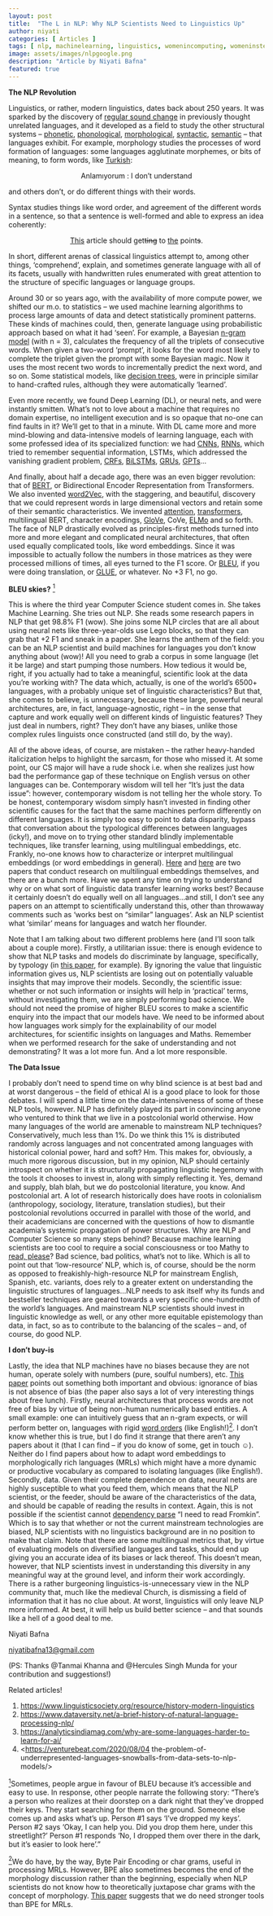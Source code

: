 ```yaml
---
layout: post
title:  "The L in NLP: Why NLP Scientists Need to Linguistics Up"
author: niyati
categories: [ Articles ]
tags: [ nlp, machinelearning, linguistics, womenincomputing, womeninstem, ashokauniversity, wicsashoka ]
image: assets/images/nlpgoogle.png
description: "Article by Niyati Bafna"
featured: true
---
```

**The NLP Revolution**

Linguistics, or rather, modern linguistics, dates back about 250 years. It was sparked by the discovery of [regular sound change](https://en.wikipedia.org/wiki/Sound_change) in previously thought unrelated languages, and it developed as a field to study the other structural systems – [phonetic](https://www.britannica.com/science/phonetics), [phonological](https://all-about-linguistics.group.shef.ac.uk/branches-of-linguistics/phonology/), [morphological](https://all-about-linguistics.group.shef.ac.uk/branches-of-linguistics/morphology/what-is-morphology/), [syntactic](https://all-about-linguistics.group.shef.ac.uk/branches-of-linguistics/syntax/what-does-syntax-study/), [semantic](https://all-about-linguistics.group.shef.ac.uk/branches-of-linguistics/semantics/what-does-semantics-study/) – that languages exhibit. For example, morphology studies the processes of word formation of languages: some languages agglutinate morphemes, or bits of meaning, to form words, like [Turkish](https://www.surfacelanguages.com/articles/turkish/learningturkish.html):

<div align="center">Anlamıyorum : I don’t understand</div>

and others don’t, or do different things with their words. 

Syntax studies things like word order, and agreement of the different words in a sentence, so that a sentence is well-formed and able to express an idea coherently:

<div align="center"><ins>This</ins> article should get<s>ting</s> to <ins>the</ins> point<s>s</s>.</div>

In short, different arenas of classical linguistics attempt to, among other things, ‘comprehend’, explain, and sometimes generate language with all of its facets, usually with handwritten rules enumerated with great attention to the structure of specific languages or language groups. 

Around 30 or so years ago, with the availability of more compute power, we shifted our m.o. to statistics – we used machine learning algorithms to process large amounts of data and detect statistically prominent patterns. These kinds of machines could, then, generate language using probabilistic approach based on what it had ‘seen’. For example, a Bayesian [n-gram model](https://towardsdatascience.com/introduction-to-language-models-n-gram-e323081503d9) (with n = 3), calculates the frequency of all the triplets of consecutive words. When given a two-word ‘prompt’, it looks for the word most likely to complete the triplet given the prompt with some Bayesian magic. Now it uses the most recent two words to incrementally predict the next word, and so on. Some statistical models, like [decision trees](https://towardsdatascience.com/decision-tree-in-machine-learning-e380942a4c96#:~:text=Decision%20tree%20is%20one%20of,set%20based%20on%20different%20conditions), were in principle similar to hand-crafted rules, although they were automatically ‘learned’.

Even more recently, we found Deep Learning (DL), or neural nets, and were instantly smitten. What’s not to love about a machine that requires no domain expertise, no intelligent execution and is so opaque that no-one can find faults in it? We’ll get to that in a minute. With DL came more and more mind-blowing and data-intensive models of learning language, each with some professed idea of its specialized function: we had [CNNs](https://deepai.org/machine-learning-glossary-and-terms/convolutional-neural-network#:~:text=A%20convolutional%20neural%20network%20is%20a%20special%20kind%20of%20feedforward,There%20is%20no%20convolution%20kernel.), [RNNs](https://www.analyticsvidhya.com/blog/2017/12/introduction-to-recurrent-neural-networks/), which tried to remember sequential information, LSTMs, which addressed the vanishing gradient problem, [CRFs](https://towardsdatascience.com/conditional-random-fields-explained-e5b8256da776), [BiLSTMs](https://datascience.stackexchange.com/questions/25650/what-is-lstm-bilstm-and-when-to-use-them), [GRUs](https://towardsdatascience.com/understanding-gru-networks-2ef37df6c9be), [GPTs](https://towardsdatascience.com/openai-gpt-2-understanding-language-generation-through-visualization-8252f683b2f8)… 

And finally, about half a decade ago, there was an even bigger revolution: that of [BERT](https://towardsdatascience.com/bert-explained-state-of-the-art-language-model-for-nlp-f8b21a9b6270), or Bidirectional Encoder Representation from Transformers. We also invented [word2Vec](https://israelg99.github.io/2017-03-23-Word2Vec-Explained/#:~:text=Word2Vec%20is%20a%20shallow%2C%20two,corresponding%20vector%20in%20the%20space.), with the staggering, and beautiful, discovery that we could represent words in large dimensional vectors and retain some of their semantic characteristics. We invented [attention](https://arxiv.org/abs/1706.03762), [transformers](http://jalammar.github.io/illustrated-transformer/), multilingual BERT, character encodings, [GloVe](https://towardsdatascience.com/light-on-math-ml-intuitive-guide-to-understanding-glove-embeddings-b13b4f19c010), CoVe, [ELMo](https://allennlp.org/elmo) and so forth. The face of NLP drastically evolved as principles-first methods turned into more and more elegant and complicated neural architectures, that often used equally complicated tools, like word embeddings. Since it was impossible to actually follow the numbers in those matrices as they were processed millions of times, all eyes turned to the F1 score. Or [BLEU](https://towardsdatascience.com/bleu-bilingual-evaluation-understudy-2b4eab9bcfd1), if you were doing translation, or [GLUE](https://gluebenchmark.com/), or whatever. No +3 F1, no go. 


**BLEU skies?** <a href="#note1" id="note1ref"><sup>1</sup></a>

This is where the third year Computer Science student comes in. She takes Machine Learning. She tries out NLP. She reads some research papers in NLP that get 98.8% F1 (wow). She joins some NLP circles that are all about using neural nets like three-year-olds use Lego blocks, so that they can grab that +2 F1 and sneak in a paper. She learns the anthem of the field: you can be an NLP scientist and build machines for languages you don’t know anything about (wow)! All you need to grab a corpus in some language (let it be large) and start pumping those numbers. How tedious it would be, right, if you actually had to take a meaningful, scientific look at the data you’re working with? The data which, actually, is one of the world’s 6500+ languages, with a probably unique set of linguistic characteristics? But that, she comes to believe, is unnecessary, because these large, powerful neural architectures, are, in fact, language-agnostic, right – in the sense that capture and work equally well on different kinds of linguistic features? They just deal in numbers, right? They don’t have any biases, unlike those complex rules linguists once constructed (and still do, by the way).

All of the above ideas, of course, are mistaken – the rather heavy-handed italicization helps to highlight the sarcasm, for those who missed it. At some point, our CS major will have a rude shock i.e. when she realizes just how bad the performance gap of these technique on English versus on other languages can be. Contemporary wisdom will tell her “It’s just the data issue”: however, contemporary wisdom is not telling her the whole story. To be honest, contemporary wisdom simply hasn’t invested in finding other scientific causes for the fact that the same machines perform differently on different languages. It is simply too easy to point to data disparity, bypass that conversation about the typological differences between languages (icky!), and move on to trying other standard blindly implementable techniques, like transfer learning, using multilingual embeddings, etc. Frankly, no-one knows how to characterize or interpret multilingual embeddings (or word embeddings in general). [Here](https://www.aclweb.org/anthology/D19-1006.pdf) and [here](https://www.aclweb.org/anthology/D19-1006.pdf) are two papers that conduct research on multilingual embeddings themselves, and there are a bunch more. Have we spent any time on trying to understand why or on what sort of linguistic data transfer learning works best? Because it certainly doesn’t do equally well on all languages…and still, I don’t see any papers on an attempt to scientifically understand this, other than throwaway comments such as ‘works best on “similar” languages’. Ask an NLP scientist what ‘similar’ means for languages and watch her flounder. 

Note that I am talking about two different problems here (and I’ll soon talk about a couple more). Firstly, a utilitarian issue: there is enough evidence to show that NLP tasks and models do discriminate by language, specifically, by typology (in [this paper](https://www.aclweb.org/anthology/P18-1072.pdf), for example). By ignoring the value that linguistic information gives us, NLP scientists are losing out on potentially valuable insights that may improve their models. Secondly, the scientific issue: whether or not such information or insights will help in ‘practical’ terms, without investigating them, we are simply performing bad science. We should not need the promise of higher BLEU scores to make a scientific enquiry into the impact that our models have. We need to be informed about how languages work simply for the explainability of our model architectures, for scientific insights on languages and Maths. Remember when we performed research for the sake of understanding and not demonstrating? It was a lot more fun. And a lot more responsible. 


**The Data Issue**

I probably don’t need to spend time on why blind science is at best bad and at worst dangerous – the field of ethical AI is a good place to look for those debates. I will spend a little time on the data-intensiveness of some of these NLP tools, however. NLP has definitely played its part in convincing anyone who ventured to think that we live in a postcolonial world otherwise. How many languages of the world are amenable to mainstream NLP techniques? Conservatively, much less than 1%. Do we think this 1% is distributed randomly across languages and not concentrated among languages with historical colonial power, hard and soft? Hm. This makes for, obviously, a much more rigorous discussion, but in my opinion, NLP should certainly introspect on whether it is structurally propagating linguistic hegemony with the tools it chooses to invest in, along with simply reflecting it. Yes, demand and supply, blah blah, but we do postcolonial literature, you know. And postcolonial art. A lot of research historically does have roots in colonialism (anthropology, sociology, literature, translation studies), but their postcolonial revolutions occurred in parallel with those of the world, and their academicians are concerned with the questions of how to dismantle academia’s systemic propagation of power structures. Why are NLP and Computer Science so many steps behind? Because machine learning scientists are too cool to require a social consciousness or too Mathy to [read, please](https://venturebeat.com/2020/08/04/the-problem-of-underrepresented-languages-snowballs-from-data-sets-to-nlp-models/)? Bad science, bad politics, what’s not to like. 
Which is all to point out that ‘low-resource’ NLP, which is, of course, should be the norm as opposed to freakishly-high-resource NLP for mainstream English, Spanish, etc. variants, does rely to a greater extent on understanding the linguistic structures of languages…NLP needs to ask itself why its funds and bestseller techniques are geared towards a very specific one-hundredth of the world’s languages. And mainstream NLP scientists should invest in linguistic knowledge as well, or any other more equitable epistemology than data, in fact, so as to contribute to the balancing of the scales – and, of course, do good NLP.


**I don’t buy-is**

Lastly, the idea that NLP machines have no biases because they are not human, operate solely with numbers (pure, soulful numbers), etc. [This paper](https://www.linguisticsociety.org/sites/default/files/08e_95.1Rawski_0.pdf) points out something both important and obvious: ignorance of bias is not absence of bias (the paper also says a lot of very interesting things about free lunch). Firstly, neural architectures that process words are not free of bias by virtue of being non-human numerically based entities. A small example: one can intuitively guess that an n-gram expects, or will perform better on, languages with rigid [word orders](https://en.wikipedia.org/wiki/Word_order) (like English!)<a href="#note2" id="note2ref"><sup>2</sup></a>. I don’t know whether this is true, but I do find it strange that there aren’t any papers about it (that I can find – if you do know of some, get in touch ☺). Neither do I find papers about how to adapt word embeddings to morphologically rich languages (MRLs) which might have a more dynamic or productive vocabulary as compared to isolating languages (like English!). Secondly, data. Given their complete dependence on data, neural nets are highly susceptible to what you feed them, which means that the NLP scientist, or the feeder, should be aware of the characteristics of the data, and should be capable of reading the results in context. Again, this is not possible if the scientist cannot [dependency parse](http://nlp.stanford.edu:8080/corenlp/process) “I need to read Fromkin”. Which is to say that whether or not the current mainstream technologies are biased, NLP scientists with no linguistics background are in no position to make that claim. 
Note that there are some multilingual metrics that, by virtue of evaluating models on diversified languages and tasks, should end up giving you an accurate idea of its biases or lack thereof. This doesn’t mean, however, that NLP scientists invest in understanding this diversity in any meaningful way at the ground level, and inform their work accordingly. There is a rather burgeoning linguistics-is-unnecessary view in the NLP community that, much like the medieval Church, is dismissing a field of information that it has no clue about. At worst, linguistics will only leave NLP more informed. At best, it will help us build better science – and that sounds like a hell of a good deal to me.

Niyati Bafna


<niyatibafna13@gmail.com>


(PS: Thanks @Tanmai Khanna and @Hercules Singh Munda for your contribution and suggestions!)













Related articles!
1. <https://www.linguisticsociety.org/resource/history-modern-linguistics>
1. <https://www.dataversity.net/a-brief-history-of-natural-language-processing-nlp/>
1. <https://analyticsindiamag.com/why-are-some-languages-harder-to-learn-for-ai/>
1. <https://venturebeat.com/2020/08/04 the-problem-of-underrepresented-languages-snowballs-from-data-sets-to-nlp-models/>

<a id="note1" href="#note1ref"><sup>1</sup></a>Sometimes, people argue in favour of BLEU because it’s accessible and easy to use. In response, other people narrate the following story: “There’s a person who realizes at their doorstep on a dark night that they’ve dropped their keys. They start searching for them on the ground. Someone else comes up and asks what’s up. Person #1 says ‘I’ve dropped my keys’. Person #2 says ‘Okay, I can help you. Did you drop them here, under this streetlight?’ Person #1 responds ‘No, I dropped them over there in the dark, but it’s easier to look here’.”  

<a id="note2" href="#note2ref"><sup>2</sup></a>We do have, by the way, Byte Pair Encoding or char grams, useful in processing MRLs. However, BPE also sometimes becomes the end of the morphology discussion rather than the beginning, especially when NLP scientists do not know how to theoretically juxtapose char grams with the concept of morphology. [This paper](https://www.aclweb.org/anthology/W15-3603.pdf) suggests that we do need stronger tools than BPE for MRLs.




